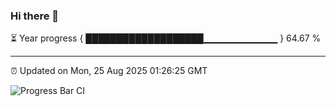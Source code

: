 ### Hi there 👋

⏳ Year progress { ███████████████████▁▁▁▁▁▁▁▁▁▁▁ } 64.67 %

---

⏰ Updated on Mon, 25 Aug 2025 01:26:25 GMT

![Progress Bar CI](https://github.com/JuvenileQ/Progress-Bar-CI/workflows/main/badge.svg)
